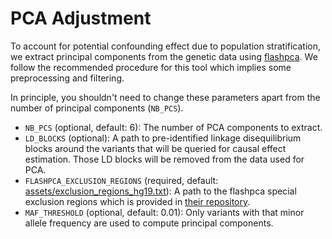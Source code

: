 # PCA Adjustment

To account for potential confounding effect due to population stratification, we extract principal components from the genetic data using [flashpca](https://github.com/gabraham/flashpca). We follow the recommended procedure for this tool which implies some preprocessing and filtering.

In principle, you shouldn't need to change these parameters apart from the number of principal components (`NB_PCS`).

- `NB_PCS` (optional, default: 6): The number of PCA components to extract.
- `LD_BLOCKS` (optional): A path to pre-identified linkage disequilibrium blocks around the variants that will be queried for causal effect estimation. Those LD blocks will be removed from the data used for PCA.
- `FLASHPCA_EXCLUSION_REGIONS` (required, default: [assets/exclusion_regions_hg19.txt](https://github.com/TARGENE/targene-pipeline/assets/exclusion_regions_hg19.txt)): A path to the flashpca special exclusion regions which is provided in [their repository](https://github.com/gabraham/flashpca/blob/master/exclusion_regions_hg19.txt).
- `MAF_THRESHOLD` (optional, default: 0.01): Only variants with that minor allele frequency are used to compute principal components.
